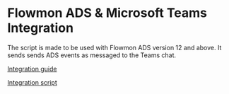 # Flowmon ADS & Microsoft Teams Integration

The script is made to be used with Flowmon ADS version 12 and above. It sends sends ADS events as messaged to the Teams chat.

[Integration guide](/Microsoft%20Teams/Flowmon_ADS_Teams_Integration.pdf)

[Integration script](/Microsoft%20Teams/teams-webhook.sh)
